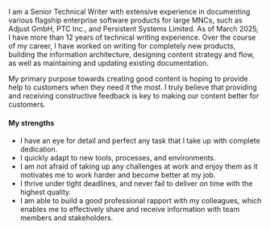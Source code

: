 I am a Senior Technical Writer with extensive experience in documenting various flagship enterprise software products for large MNCs, such as Adjust GmbH, PTC Inc., and Persistent Systems Limited. As of March 2025, I have more than 12 years of technical writing experience. Over the course of my career, I have worked on writing for completely new products, building the information architecture, designing content strategy and flow, as well as maintaining and updating existing documentation.

My primary purpose towards creating good content is hoping to provide help to customers when they need it the most. I truly believe that providing and receiving constructive feedback is key to making our content better for customers.

#### My strengths

- I have an eye for detail and perfect any task that I take up with complete dedication.
- I quickly adapt to new tools, processes, and environments. 
- I am not afraid of taking up any challenges at work and enjoy them as it motivates me to work harder and become better at my job.
- I thrive under tight deadlines, and never fail to deliver on time with the highest quality. 
- I am able to build a good professional rapport with my colleagues, which enables me to effectively share and receive information with team members and stakeholders. 